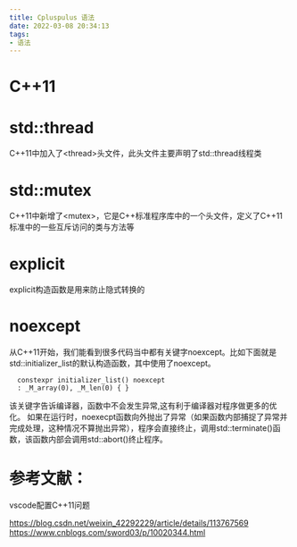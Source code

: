 ```yaml
---
title: Cpluspulus 语法
date: 2022-03-08 20:34:13
tags:
- 语法
---
```





# C++11

# std::thread
C++11中加入了\<thread>头文件，此头文件主要声明了std::thread线程类



# std::mutex
C++11中新增了\<mutex>，它是C++标准程序库中的一个头文件，定义了C++11标准中的一些互斥访问的类与方法等


# explicit
explicit构造函数是用来防止隐式转换的



# noexcept
从C++11开始，我们能看到很多代码当中都有关键字noexcept。比如下面就是std::initializer_list的默认构造函数，其中使用了noexcept。

      constexpr initializer_list() noexcept
      : _M_array(0), _M_len(0) { }
该关键字告诉编译器，函数中不会发生异常,这有利于编译器对程序做更多的优化。
如果在运行时，noexecpt函数向外抛出了异常（如果函数内部捕捉了异常并完成处理，这种情况不算抛出异常），程序会直接终止，调用std::terminate()函数，该函数内部会调用std::abort()终止程序。


# 参考文献：
vscode配置C++11问题

https://blog.csdn.net/weixin_42292229/article/details/113767569
https://www.cnblogs.com/sword03/p/10020344.html



